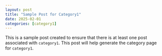 ```yaml
---
layout: post
title: "Sample Post for Category1"
date: 2025-02-01
categories: [category1]
---
```


This is a sample post created to ensure that there is at least one post associated with `category1`. This post will help generate the category page for `category1`.
